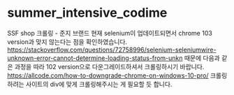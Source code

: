 # summer_intensive_codime

SSF shop 크롤링 - 준지 브랜드
현재 selenium이 업데이트되면서 chrome 103 version과 맞지 않는다는 점을 확인하였습니다.
https://stackoverflow.com/questions/72758996/selenium-seleniumwire-unknown-error-cannot-determine-loading-status-from-unkn
때문에 다음과 같은 과정을 따라 102 version으로 다운그레이드하셔서 크롤링하시기 바랍니다.
https://allcode.com/how-to-downgrade-chrome-on-windows-10-pro/
크롤링하려는 사이트의 div에 맞게 크롤링해주시는 게 필요할 듯 합니다.
